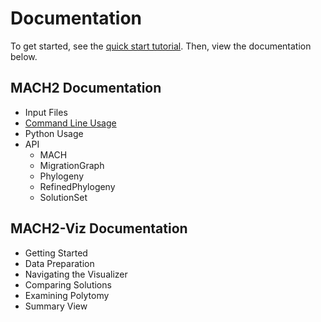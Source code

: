 # Documentation

To get started, see the [quick start tutorial](quickstart.md). Then, view the documentation below.

## MACH2 Documentation

- Input Files
- [Command Line Usage](docs/cmdline.md)
- Python Usage
- API
    - MACH
    - MigrationGraph
    - Phylogeny
    - RefinedPhylogeny
    - SolutionSet

## MACH2-Viz Documentation

- Getting Started
- Data Preparation
- Navigating the Visualizer
- Comparing Solutions
- Examining Polytomy
- Summary View